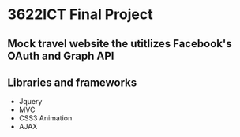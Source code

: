 # 3622ICT Final Project

## Mock travel website the utitlizes Facebook's OAuth and Graph API

## Libraries and frameworks
- Jquery
- MVC
- CSS3 Animation
- AJAX
